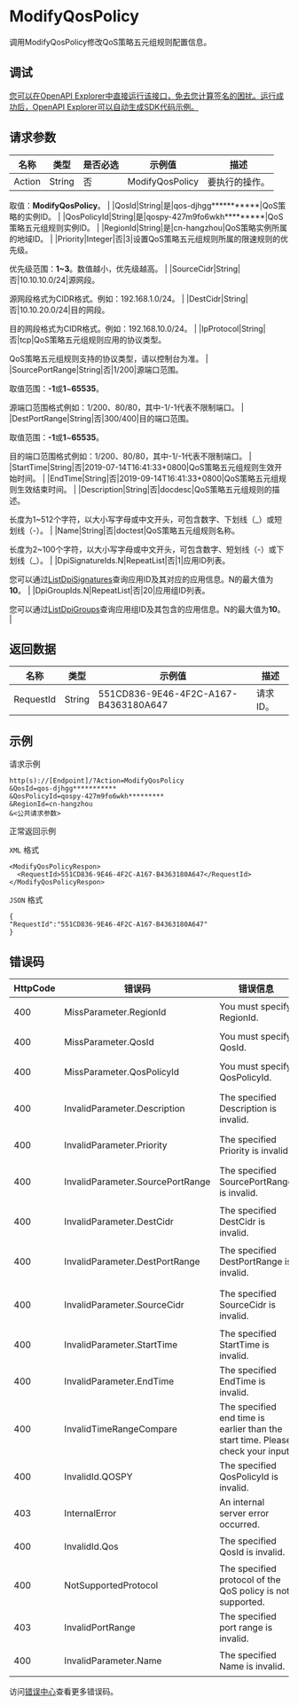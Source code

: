 # ModifyQosPolicy

调用ModifyQosPolicy修改QoS策略五元组规则配置信息。

## 调试

[您可以在OpenAPI Explorer中直接运行该接口，免去您计算签名的困扰。运行成功后，OpenAPI Explorer可以自动生成SDK代码示例。](https://api.aliyun.com/#product=Smartag&api=ModifyQosPolicy&type=RPC&version=2018-03-13)

## 请求参数

|名称|类型|是否必选|示例值|描述|
|--|--|----|---|--|
|Action|String|否|ModifyQosPolicy|要执行的操作。

 取值：**ModifyQosPolicy**。 |
|QosId|String|是|qos-djhgg\*\*\*\*\*\*\*\*\*\*\*|QoS策略的实例ID。 |
|QosPolicyId|String|是|qospy-427m9fo6wkh\*\*\*\*\*\*\*\*\*|QoS策略五元组规则实例ID。 |
|RegionId|String|是|cn-hangzhou|QoS策略实例所属的地域ID。 |
|Priority|Integer|否|3|设置QoS策略五元组规则所属的限速规则的优先级。

 优先级范围：**1~3**。数值越小，优先级越高。 |
|SourceCidr|String|否|10.10.10.0/24|源网段。

 源网段格式为CIDR格式。例如：192.168.1.0/24。 |
|DestCidr|String|否|10.10.20.0/24|目的网段。

 目的网段格式为CIDR格式。例如：192.168.10.0/24。 |
|IpProtocol|String|否|tcp|QoS策略五元组规则应用的协议类型。

 QoS策略五元组规则支持的协议类型，请以控制台为准。 |
|SourcePortRange|String|否|1/200|源端口范围。

 取值范围：**-1**或**1**~**65535**。

 源端口范围格式例如：1/200、80/80，其中-1/-1代表不限制端口。 |
|DestPortRange|String|否|300/400|目的端口范围。

 取值范围：**-1**或**1**~**65535**。

 目的端口范围格式例如：1/200、80/80，其中-1/-1代表不限制端口。 |
|StartTime|String|否|2019-07-14T16:41:33+0800|QoS策略五元组规则生效开始时间。 |
|EndTime|String|否|2019-09-14T16:41:33+0800|QoS策略五元组规则生效结束时间。 |
|Description|String|否|docdesc|QoS策略五元组规则的描述。

 长度为1~512个字符，以大小写字母或中文开头，可包含数字、下划线（\_）或短划线（-）。 |
|Name|String|否|doctest|QoS策略五元组规则名称。

 长度为2~100个字符，以大小写字母或中文开头，可包含数字、短划线（-）或下划线（\_）。 |
|DpiSignatureIds.N|RepeatList|否|1|应用ID列表。

 您可以通过[ListDpiSignatures](~~196630~~)查询应用ID及其对应的应用信息。N的最大值为**10**。 |
|DpiGroupIds.N|RepeatList|否|20|应用组ID列表。

 您可以通过[ListDpiGroups](~~196754~~)查询应用组ID及其包含的应用信息。N的最大值为**10**。 |

## 返回数据

|名称|类型|示例值|描述|
|--|--|---|--|
|RequestId|String|551CD836-9E46-4F2C-A167-B4363180A647|请求ID。 |

## 示例

请求示例

```
http(s)://[Endpoint]/?Action=ModifyQosPolicy
&QosId=qos-djhgg***********
&QosPolicyId=qospy-427m9fo6wkh*********
&RegionId=cn-hangzhou
&<公共请求参数>
```

正常返回示例

`XML` 格式

```
<ModifyQosPolicyRespon>
  <RequestId>551CD836-9E46-4F2C-A167-B4363180A647</RequestId>
</ModifyQosPolicyRespon>
```

`JSON` 格式

```
{
"RequestId":"551CD836-9E46-4F2C-A167-B4363180A647"
}
```

## 错误码

|HttpCode|错误码|错误信息|描述|
|--------|---|----|--|
|400|MissParameter.RegionId|You must specify RegionId.|您的输入中缺少必填参数”RegionId“。|
|400|MissParameter.QosId|You must specify QosId.|您的输入中缺少必填参数”QosId“。|
|400|MissParameter.QosPolicyId|You must specify QosPolicyId.|您的输入中缺少必填参数”QosPolicyId“。|
|400|InvalidParameter.Description|The specified Description is invalid.|您输入的参数"Description"不合法。|
|400|InvalidParameter.Priority|The specified Priority is invalid.|您输入的参数"Priority"不合法。|
|400|InvalidParameter.SourcePortRange|The specified SourcePortRange is invalid.|您输入的参数"SourcePortRange"不合法。|
|400|InvalidParameter.DestCidr|The specified DestCidr is invalid.|您输入的参数"DestCidr"不合法。|
|400|InvalidParameter.DestPortRange|The specified DestPortRange is invalid.|您输入的参数"DestPortRange"不合法。|
|400|InvalidParameter.SourceCidr|The specified SourceCidr is invalid.|您输入的参数"SourceCidr"不合法。|
|400|InvalidParameter.StartTime|The specified StartTime is invalid.|您输入的参数"StartTime"不合法。|
|400|InvalidParameter.EndTime|The specified EndTime is invalid.|您输入的参数”EndTime“不合法。|
|400|InvalidTimeRangeCompare|The specified end time is earlier than the start time. Please check your input.|您输入的参数中结束时间小于开始时间，请检查您的输入。|
|400|InvalidId.QOSPY|The specified QosPolicyId is invalid.|指定的QosPolicy的实例ID不合法。|
|403|InternalError|An internal server error occurred.|内部服务错误|
|400|InvalidId.Qos|The specified QosId is invalid.|您输入的参数”QosId“不合法。|
|400|NotSupportedProtocol|The specified protocol of the QoS policy is not supported.|Qos规则不支持该协议。|
|403|InvalidPortRange|The specified port range is invalid.|您输入的端口范围不合法。|
|400|InvalidParameter.Name|The specified Name is invalid.|您输入的参数”Name“不合法。|

访问[错误中心](https://error-center.alibabacloud.com/status/product/Smartag)查看更多错误码。

